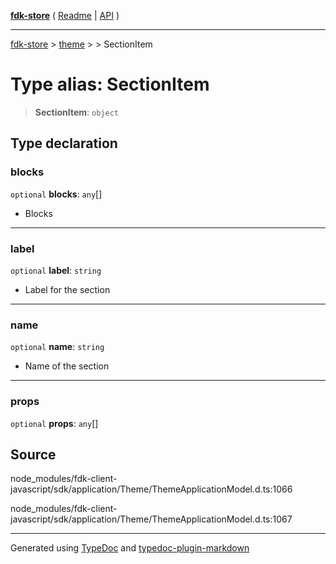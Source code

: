 [**fdk-store**](../../../README.md) ( [Readme](../../../README.md) \| [API](../../../API.md) )

---

[fdk-store](../../../API.md) > [theme](../../README.md) > [<internal>](../README.md) > SectionItem

# Type alias: SectionItem

> **SectionItem**: `object`

## Type declaration

### blocks

`optional` **blocks**: `any`[]

- Blocks

---

### label

`optional` **label**: `string`

- Label for the section

---

### name

`optional` **name**: `string`

- Name of the section

---

### props

`optional` **props**: `any`[]

## Source

node_modules/fdk-client-javascript/sdk/application/Theme/ThemeApplicationModel.d.ts:1066

node_modules/fdk-client-javascript/sdk/application/Theme/ThemeApplicationModel.d.ts:1067

---

Generated using [TypeDoc](https://typedoc.org/) and [typedoc-plugin-markdown](https://www.npmjs.com/package/typedoc-plugin-markdown)
